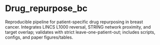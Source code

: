 # Drug_repurpose_bc
Reproducible pipeline for patient-specific drug repurposing in breast cancer. Integrates LINCS L1000 reversal, STRING network proximity, and target overlap; validates with strict leave-one-patient-out; includes scripts, configs, and paper figures/tables.

